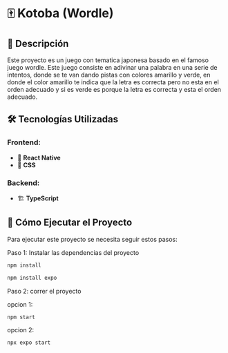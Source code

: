 # 🀄 Kotoba (Wordle)

## 📝 Descripción
Este proyecto es un juego con tematica japonesa basado en el famoso juego wordle. Este juego consiste en adivinar una palabra en una serie de intentos, donde se te van dando pistas con colores amarillo y verde, en donde el color amarillo te indica que la letra es correcta pero no esta en el orden adecuado y si es verde es porque la letra es correcta y esta el orden adecuado.

## 🛠️ Tecnologías Utilizadas
### **Frontend:**
- 🚀 **React Native**
- 🎨 **CSS**

### **Backend:**
- 🏗 **TypeScript**

## 🚀 Cómo Ejecutar el Proyecto

Para ejecutar este proyecto se necesita seguir estos pasos:

Paso 1: Instalar las dependencias del proyecto

```bash
npm install
```

```bash
npm install expo
```

Paso 2: correr el proyecto

opcion 1:
```bash
npm start
```

opcion 2:
```bash
npx expo start
```